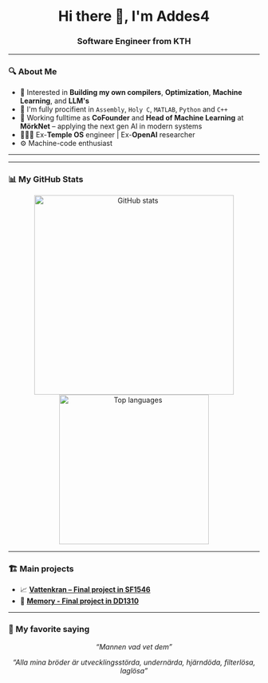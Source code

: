 <h1 align="center">Hi there 👋, I'm Addes4</h1>
<h3 align="center">Software Engineer from KTH </h3>

---

### 🔍 About Me

- 🧠 Interested in **Building my own compilers**, **Optimization**, **Machine Learning**, and **LLM's**
- 🧮 I'm fully procifient in `Assembly`, `Holy C`, `MATLAB`, `Python` and `C++`
- 🌊 Working fulltime as **CoFounder** and **Head of Machine Learning** at **MörkNet** – applying the next gen AI in modern systems
- 👨🏻‍💻 Ex-**Temple OS** engineer | Ex-**OpenAI** researcher
- ⚙️ Machine-code enthusiast

---
---

### 📊 My GitHub Stats

<p align="center">
  <img src="https://github-readme-stats.vercel.app/api?username=addes4&show_icons=true&theme=default" alt="GitHub stats" width="400"/>
  <img src="https://github-readme-stats.vercel.app/api/top-langs/?username=addes4&layout=compact&theme=default" alt="Top languages" width="300"/>
</p>

---

### 🏗️ Main projects

- 📈 [**Vattenkran – Final project in SF1546**](https://github.com/addes4/numerical-methods-final-project)
- 👾 [**Memory - Final project in DD1310**](https://github.com/addes4/Python-project)

---

### 💭 My favorite saying
<p align="center">
  <i>“Mannen vad vet dem”</i>
</p>

<p align="center">
  <i>“Alla mina bröder är utvecklingsstörda, undernärda, hjärndöda, filterlösa, laglösa”</i>
</p>
